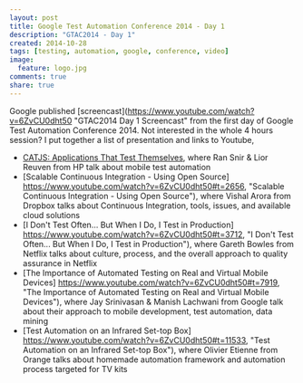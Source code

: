 ```yaml
---
layout: post
title: Google Test Automation Conference 2014 - Day 1
description: "GTAC2014 - Day 1"
created: 2014-10-28
tags: [testing, automation, google, conference, video]
image:
  feature: logo.jpg
comments: true
share: true
---
```


Google published [screencast](https://www.youtube.com/watch?v=6ZvCU0dht50 "GTAC2014 Day 1 Screencast" from the first day of Google Test Automation Conference 2014. 
Not interested in the whole 4 hours session? I put together a list of presentation and links to Youtube,

* [CATJS: Applications That Test Themselves](https://www.youtube.com/watch?v=6ZvCU0dht50#t=1660, "CATJS: Applications That Test Themselves"), where Ran Snir & Lior Reuven from HP talk about mobile test automation
* [Scalable Continuous Integration - Using Open Source] https://www.youtube.com/watch?v=6ZvCU0dht50#t=2656, "Scalable Continuous Integration - Using Open Source"), where Vishal Arora from Dropbox talks about Continuous Integration, tools, issues, and available cloud solutions
* [I Don't Test Often... But When I Do, I Test in Production] https://www.youtube.com/watch?v=6ZvCU0dht50#t=3712, "I Don't Test Often... But When I Do, I Test in Production"), where Gareth Bowles from Netflix talks about culture, process, and the overall approach to quality assurance in Netflix
* [The Importance of Automated Testing on Real and Virtual Mobile Devices] https://www.youtube.com/watch?v=6ZvCU0dht50#t=7919, "The Importance of Automated Testing on Real and Virtual Mobile Devices"), where Jay Srinivasan & Manish Lachwani from Google talk about their approach to mobile development, test automation, data mining
* [Test Automation on an Infrared Set-top Box] https://www.youtube.com/watch?v=6ZvCU0dht50#t=11533, "Test Automation on an Infrared Set-top Box"), where Olivier Etienne from Orange talks about homemade automation framework and automation process targeted for TV kits